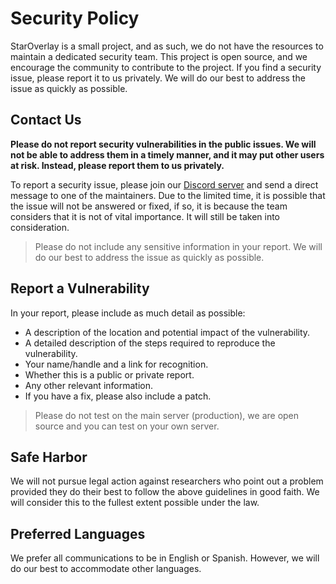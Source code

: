 # Security Policy

StarOverlay is a small project, and as such, we do not have the resources to maintain a dedicated security team. This project is open source, and we encourage the community to contribute to the project. If you find a security issue, please report it to us privately. We will do our best to address the issue as quickly as possible.

## Contact Us

**Please do not report security vulnerabilities in the public issues. We will not be able to address them in a timely manner, and it may put other users at risk. Instead, please report them to us privately.**

To report a security issue, please join our [Discord server](https://discord.gg/PqpwZ6n65K) and send a direct message to one of the maintainers. Due to the limited time, it is possible that the issue will not be answered or fixed, if so, it is because the team considers that it is not of vital importance. It will still be taken into consideration.

> Please do not include any sensitive information in your report. We will do our best to address the issue as quickly as possible.

## Report a Vulnerability

In your report, please include as much detail as possible:

- A description of the location and potential impact of the vulnerability.
- A detailed description of the steps required to reproduce the vulnerability.
- Your name/handle and a link for recognition.
- Whether this is a public or private report.
- Any other relevant information.
- If you have a fix, please also include a patch.

> Please do not test on the main server (production), we are open source and you can test on your own server.

## Safe Harbor

We will not pursue legal action against researchers who point out a problem provided they do their best to follow the above guidelines in good faith. We will consider this to the fullest extent possible under the law.

## Preferred Languages

We prefer all communications to be in English or Spanish. However, we will do our best to accommodate other languages.
